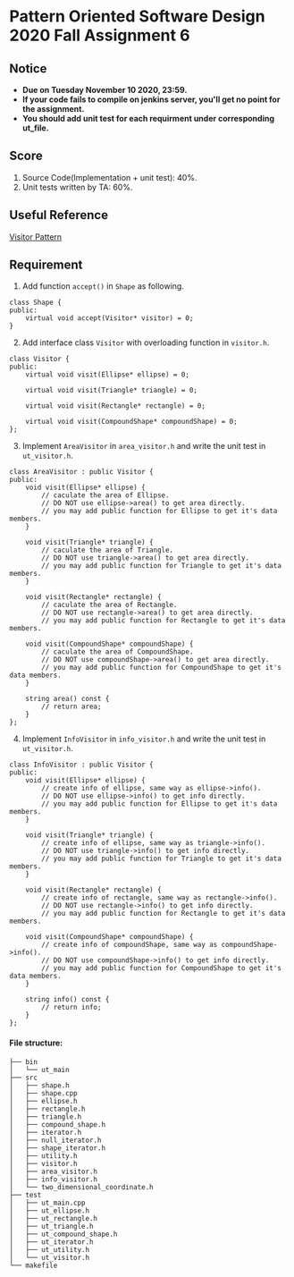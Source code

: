 # **Pattern Oriented Software Design 2020 Fall Assignment 6**  

## **Notice**  
* **Due on Tuesday November 10 2020, 23:59.**  
* **If your code fails to compile on jenkins server, you'll get no point for the assignment.**  
* **You should add unit test for each requirment under corresponding ut_file.**  

## **Score**  
1. Source Code(Implementation + unit test): 40%.  
2. Unit tests written by TA: 60%.  

## **Useful Reference**  
[Visitor Pattern](https://refactoring.guru/design-patterns/visitor)  

## **Requirement**  
1. Add function `accept()` in `Shape` as following.  
````
class Shape {
public:
    virtual void accept(Visitor* visitor) = 0;
}
````
2. Add interface class `Visitor` with overloading function in `visitor.h`.  
```
class Visitor {
public:
    virtual void visit(Ellipse* ellipse) = 0;

    virtual void visit(Triangle* triangle) = 0;

    virtual void visit(Rectangle* rectangle) = 0;

    virtual void visit(CompoundShape* compoundShape) = 0;
};
```
3. Implement `AreaVisitor` in `area_visitor.h` and write the unit test in `ut_visitor.h`.  
```
class AreaVisitor : public Visitor {
public:
    void visit(Ellipse* ellipse) {
        // caculate the area of Ellipse.
        // DO NOT use ellipse->area() to get area directly.
        // you may add public function for Ellipse to get it's data members.
    }

    void visit(Triangle* triangle) {
        // caculate the area of Triangle.
        // DO NOT use triangle->area() to get area directly.
        // you may add public function for Triangle to get it's data members.
    }

    void visit(Rectangle* rectangle) {
        // caculate the area of Rectangle.
        // DO NOT use rectangle->area() to get area directly.
        // you may add public function for Rectangle to get it's data members.

    void visit(CompoundShape* compoundShape) {
        // caculate the area of CompoundShape.
        // DO NOT use compoundShape->area() to get area directly.
        // you may add public function for CompoundShape to get it's data members.
    }

    string area() const {
        // return area;
    }
};
```
4. Implement `InfoVisitor` in `info_visitor.h` and write the unit test in `ut_visitor.h`.  
```
class InfoVisitor : public Visitor {
public:
    void visit(Ellipse* ellipse) {
        // create info of ellipse, same way as ellipse->info().
        // DO NOT use ellipse->info() to get info directly.
        // you may add public function for Ellipse to get it's data members.
    }

    void visit(Triangle* triangle) {
        // create info of ellipse, same way as triangle->info().
        // DO NOT use triangle->info() to get info directly.
        // you may add public function for Triangle to get it's data members.
    }

    void visit(Rectangle* rectangle) {
        // create info of rectangle, same way as rectangle->info().
        // DO NOT use rectangle->info() to get info directly.
        // you may add public function for Rectangle to get it's data members.

    void visit(CompoundShape* compoundShape) {
        // create info of compoundShape, same way as compoundShape->info().
        // DO NOT use compoundShape->info() to get info directly.
        // you may add public function for CompoundShape to get it's data members.
    }

    string info() const {
        // return info;
    }
};
```

#### File structure:  
```
├── bin
│   └── ut_main
├── src
│   ├── shape.h
│   ├── shape.cpp
│   ├── ellipse.h
│   ├── rectangle.h
│   ├── triangle.h
│   ├── compound_shape.h
│   ├── iterator.h
│   ├── null_iterator.h
│   ├── shape_iterator.h
│   ├── utility.h
│   ├── visitor.h
│   ├── area_visitor.h
│   ├── info_visitor.h
│   └── two_dimensional_coordinate.h
├── test
│   ├── ut_main.cpp
│   ├── ut_ellipse.h
│   ├── ut_rectangle.h
│   ├── ut_triangle.h
│   ├── ut_compound_shape.h
│   ├── ut_iterator.h
│   ├── ut_utility.h
│   └── ut_visitor.h
└── makefile

```
